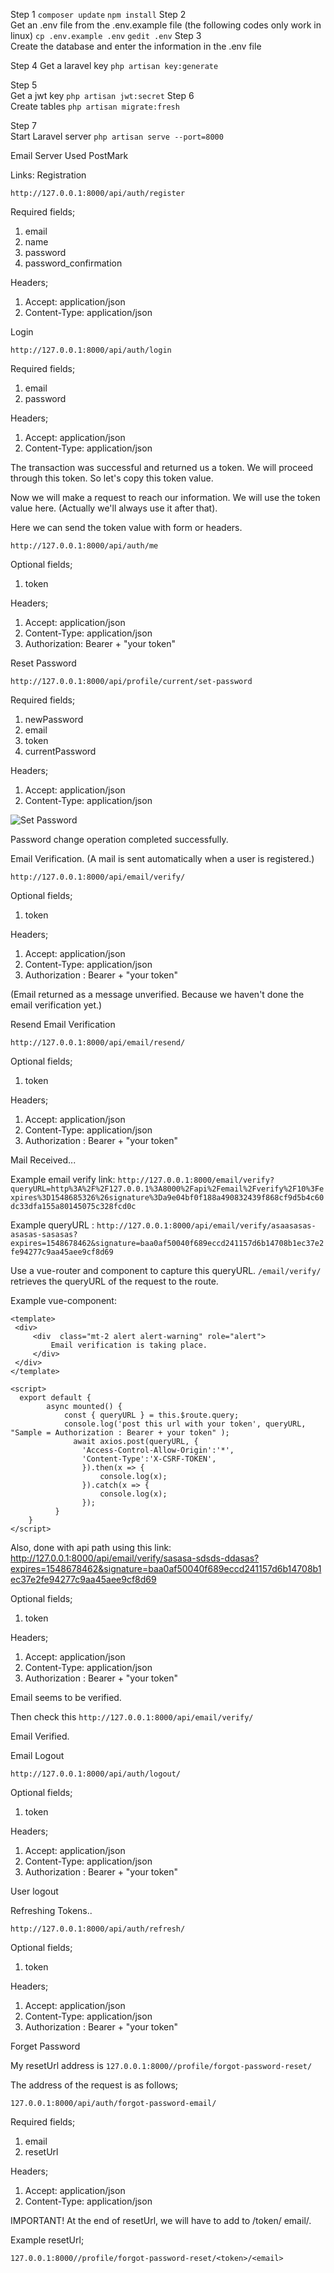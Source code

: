 Step 1
	 ```composer update```
	 ```npm install```
Step 2	 
 Get an .env file from the .env.example file
	 (the following codes only work in linux)
	 ```cp .env.example .env```
	 ```gedit .env```
Step 3	 
Create the database and enter the information in the .env file

Step 4
Get a laravel key
	 ```php artisan key:generate```

Step 5 	 
Get a jwt key
	 ```php artisan jwt:secret```
Step 6	 
Create tables
	 ```php artisan migrate:fresh```

Step 7	 
Start Laravel server
	```php artisan serve --port=8000```

Email Server Used PostMark

Links: 
Registration

```http://127.0.0.1:8000/api/auth/register```

Required fields;

 1. email
 2. name
 3. password
 4. password_confirmation
 
 Headers;
 
 1. Accept: application/json
 2. Content-Type: application/json
 


Login

```http://127.0.0.1:8000/api/auth/login```

Required fields;

 1. email
 2. password
 
  Headers;
 
 1. Accept: application/json
 2. Content-Type: application/json
 
 

The transaction was successful and returned us a token. We will proceed through this token. So let's copy this token value.

Now we will make a request to reach our information. We will use the token value here. (Actually we'll always use it after that).

Here we can send the token value with form or headers. 

```http://127.0.0.1:8000/api/auth/me```

Optional fields;

 1. token
 
  Headers;
 
 1. Accept: application/json
 2. Content-Type: application/json
 3. Authorization: Bearer + "your token"
 
 Reset Password

```http://127.0.0.1:8000/api/profile/current/set-password```

Required fields;

 1. newPassword
 2. email
 3. token
 4. currentPassword
 
  Headers;
 
 1. Accept: application/json
 2. Content-Type: application/json
 
![Set Password](https://github.com/tolgayildizz/laravel-5.7-email-verification-and-auth-via-api/blob/master/pics/set-Password.jpg?raw=true)

Password change operation completed successfully. 

Email Verification. (A mail is sent automatically when a user is registered.)

```http://127.0.0.1:8000/api/email/verify/```

Optional fields;

 1. token
 
  Headers;
 
 1. Accept: application/json
 2. Content-Type: application/json
 3. Authorization : Bearer + "your token"


(Email returned as a message unverified. Because we haven't done the email verification yet.)

Resend Email Verification

```http://127.0.0.1:8000/api/email/resend/```

Optional fields;

 1. token
 
  Headers;
 
 1. Accept: application/json
 2. Content-Type: application/json
 3. Authorization : Bearer + "your token"
 
 
Mail Received...


Example email verify link: 
```http://127.0.0.1:8000/email/verify?queryURL=http%3A%2F%2F127.0.0.1%3A8000%2Fapi%2Femail%2Fverify%2F10%3Fexpires%3D1548685326%26signature%3Da9e04bf0f188a490832439f868cf9d5b4c60dc33dfa155a80145075c328fcd0c```

Example queryURL :
```http://127.0.0.1:8000/api/email/verify/asaasasas-asasas-sasasas?expires=1548678462&signature=baa0af50040f689eccd241157d6b14708b1ec37e2fe94277c9aa45aee9cf8d69```

Use a vue-router and component to capture this queryURL. ```/email/verify/``` retrieves the queryURL of the request to the route.

Example vue-component: 
```
<template>  
 <div> 
	 <div  class="mt-2 alert alert-warning" role="alert">
		 Email verification is taking place.  
	 </div>  
 </div>
</template>  
  
<script>  
  export default {  
        async mounted() { 
            const { queryURL } = this.$route.query;  
			console.log('post this url with your token', queryURL, "Sample = Authorization : Bearer + your token" );  
			  await axios.post(queryURL, {  
                'Access-Control-Allow-Origin':'*',  
				'Content-Type':'X-CSRF-TOKEN',  
				}).then(x => {  
	                console.log(x);  
				}).catch(x => {  
	                console.log(x);  
				});  
		  }  
    }  
</script>
```

Also, done with api path using this link:
http://127.0.0.1:8000/api/email/verify/sasasa-sdsds-ddasas?expires=1548678462&signature=baa0af50040f689eccd241157d6b14708b1ec37e2fe94277c9aa45aee9cf8d69

Optional fields;

 1. token
 
  Headers;
 
 1. Accept: application/json
 2. Content-Type: application/json
 3. Authorization : Bearer + "your token"
 
 

Email seems to be verified. 

Then check this 
```http://127.0.0.1:8000/api/email/verify/```

Email Verified.

Email Logout

```http://127.0.0.1:8000/api/auth/logout/```

Optional fields;

 1. token
 
  Headers;
 
 1. Accept: application/json
 2. Content-Type: application/json
 3. Authorization : Bearer + "your token"

User logout

Refreshing Tokens..

```http://127.0.0.1:8000/api/auth/refresh/```

Optional fields;

 1. token
 
  Headers;
 
 1. Accept: application/json
 2. Content-Type: application/json
 3. Authorization : Bearer + "your token"

Forget Password

My resetUrl address is ```127.0.0.1:8000//profile/forgot-password-reset/```

The address of the request is as follows;

```127.0.0.1:8000/api/auth/forgot-password-email/```

Required fields;

 1. email
 2. resetUrl
 
  Headers;
 
 1. Accept: application/json
 2. Content-Type: application/json

IMPORTANT! At the end of resetUrl, we will have to add  to /token/ email/.

Example resetUrl;

```127.0.0.1:8000//profile/forgot-password-reset/<token>/<email>```


<template>  
</template>  
  
<script>  
  import router from 'vue-router';  
  export default {  
        name: "ForgotPasswordEmail",  
		data() {  
            return {  
                token:'',  
				email:'',  
				password:'testpasswords', //Input incoming data (model="password")  
			 }  
		  },  
		 async created() {  
	            this.token = this.$route.params.token;  
				this.email = this.$route.params.email;  
				await axios.post('http://127.0.0.1:8000/api/auth/forgot-password-reset/',  
				  { 
                    token: this.token,  
					email: this.email,  
					password: this.password,  
				  },  
				  {  
	                'Access-Control-Allow-Origin':'*',  
					'Content-Type':'multipart/form-data',  
					'Accept':'application/json',  
				 }).then(response => {  
		              console.log(response.data.message)  
		         })  
	              .catch(error => {  
	                    console.error(error.response.data.message)  
                });  
		  }  
	    }  
</script>
```

